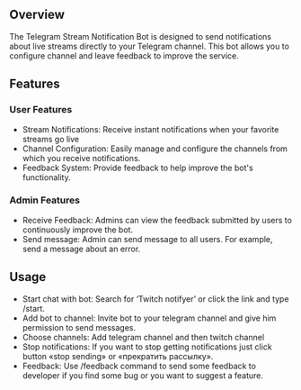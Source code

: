 ## **Overview**

The Telegram Stream Notification Bot is designed to send notifications about live streams directly to your Telegram channel. This bot allows you to configure channel and leave feedback to improve the service.

## **Features**

### **User Features**
* Stream Notifications: Receive instant notifications when your favorite streams go live
* Channel Configuration: Easily manage and configure the channels from which you receive notifications.
*	Feedback System: Provide feedback to help improve the bot's functionality.

### **Admin Features**
* Receive Feedback: Admins can view the feedback submitted by users to continuously improve the bot.
* Send message: Admin can send message to all users. For example, send a message about an error.

## **Usage**
*	Start chat with bot: Search for ‘Twitch notifyer’ or click the link and type /start.
*	Add bot to channel: Invite bot to your telegram channel and give him permission to send messages.
*	Choose channels: Add telegram channel and then twitch channel
*	Stop notifications: If you want to stop getting notifications just click button «stop sending» or «прекратить рассылку».
*	Feedback: Use /feedback command to send some feedback to developer if  you find some bug or you want to suggest a feature.

